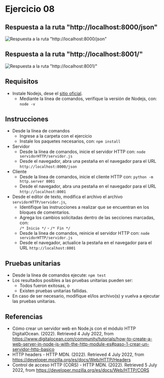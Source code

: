 # Ejercicio 08

## Respuesta a la ruta "http://localhost:8000/json"
![Respuesta a la ruta "http://localhost:8000/json"](images/servidorHTTP.png)

## Respuesta a la ruta "http://localhost:8001/"
![Respuesta a la ruta "http://localhost:8001/"](images/clienteHTTP.png)



## Requisitos

* Instale Nodejs, dese el [sitio oficial](https://nodejs.org/es/download/).
	- Mediante la línea de comandos, verifique la versión de Nodejs, con: `node -v`

## Instrucciones

* Desde la línea de comandos
	+ Ingrese a la carpeta con el ejercicio
	+ Instale los paquetes necesarios, con: `npm install`
* Servidor
	+ Desde la línea de comandos, inicie el servidor HTTP con: `node servidorHTTP/servidor.js`
	+ Desde el navegador, abra una pestaña en el navegador para el URL `http://localhost:8000/json`
* Cliente
	+ Desde la línea de comandos, inicie el cliente HTTP con: `python -m http.server 8001`
	+ Desde el navegador, abra una pestaña en el navegador para el URL `http://localhost:8001`
* Desde el editor de texto, modifica el archivo el archivo `servidorHTTP/servidor.js`,
	+ Identifique las instrucciones a realizar que se encuentran en los bloques de comentarios.
	+ Agrega los cambios solicitadas dentro de las secciones marcadas, con:  
	`/* Inicio */` - `/* Fin */`
	+ Desde la línea de comandos, reinicie el servidor HTTP con: `node servidorHTTP/servidor.js`
	+ Desde el navegador, actualice la pestaña en el navegador para el URL `http://localhost:8001`


## Pruebas unitarias

* Desde la línea de comandos ejecute: `npm test`
* Los resultados posibles a las pruebas unitarias pueden ser: 
	+ Todos fueron exitosas, o
	+ Existen pruebas unitarias fallidas.
* En caso de ser necesario, modifique el/los archivo(s) y vuelva a ejecutar las pruebas unitarias. 

## Referencias 

* Cómo crear un servidor web en Node.js con el módulo HTTP DigitalOcean. (2022). Retrieved 4 July 2022, from https://www.digitalocean.com/community/tutorials/how-to-create-a-web-server-in-node-js-with-the-http-module-es#paso-1-crear-un-servidor-http-basico
* HTTP headers - HTTP MDN. (2022). Retrieved 4 July 2022, from https://developer.mozilla.org/es/docs/Web/HTTP/Headers
* Control de acceso HTTP (CORS) - HTTP MDN. (2022). Retrieved 5 July 2022, from https://developer.mozilla.org/es/docs/Web/HTTP/CORS